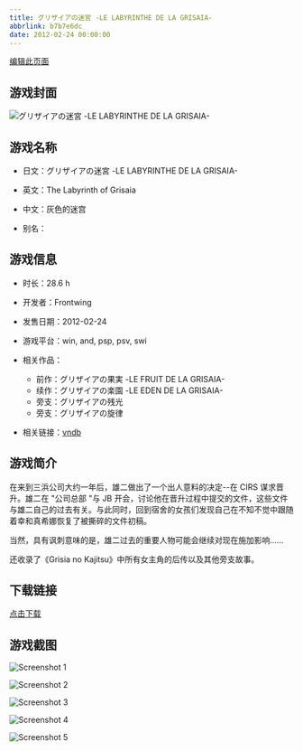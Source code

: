 ```yaml
---
title: グリザイアの迷宮 -LE LABYRINTHE DE LA GRISAIA-
abbrlink: b7b7e6dc
date: 2012-02-24 00:00:00
---
```

[编辑此页面](https://github.com/ACG-3/ADV3-source/blob/main/source/_posts/games/%E3%82%B0%E3%83%AA%E3%82%B6%E3%82%A4%E3%82%A2%E3%81%AE%E8%BF%B7%E5%AE%AE%20-LE%20LABYRINTHE%20DE%20LA%20GRISAIA-.md)

## 游戏封面

![グリザイアの迷宮 -LE LABYRINTHE DE LA GRISAIA-](https://pan.timero.xyz/d/onedrive/img_lib_001/%E3%82%B0%E3%83%AA%E3%82%B6%E3%82%A4%E3%82%A2%E3%81%AE%E8%BF%B7%E5%AE%AE%20-LE%20LABYRINTHE%20DE%20LA%20GRISAIA-_cover.avif)


## 游戏名称

- 日文：グリザイアの迷宮 -LE LABYRINTHE DE LA GRISAIA-
- 英文：The Labyrinth of Grisaia
- 中文：灰色的迷宫

- 别名：


## 游戏信息

- 时长：28.6 h
- 开发者：Frontwing
- 发售日期：2012-02-24
- 游戏平台：win, and, psp, psv, swi
- 相关作品：
   - 前作：グリザイアの果実 -LE FRUIT DE LA GRISAIA-
   - 续作：グリザイアの楽園 -LE EDEN DE LA GRISAIA-
   - 旁支：グリザイアの残光
   - 旁支：グリザイアの旋律

- 相关链接：[vndb](https://vndb.org/v7723)


## 游戏简介

在来到三浜公司大约一年后，雄二做出了一个出人意料的决定--在 CIRS 谋求晋升。雄二在 "公司总部 "与 JB 开会，讨论他在晋升过程中提交的文件，这些文件与雄二自己的过去有关。与此同时，回到宿舍的女孩们发现自己在不知不觉中跟随着幸和真希娜恢复了被撕碎的文件初稿。

当然，具有讽刺意味的是，雄二过去的重要人物可能会继续对现在施加影响......


还收录了《Grisia no Kajitsu》中所有女主角的后传以及其他旁支故事。


## 下载链接

[点击下载](https://pan.timero.xyz/onedrive/adv_lib_001/%E3%82%B0%E3%83%AA%E3%82%B6%E3%82%A4%E3%82%A2%E3%81%AE%E8%BF%B7%E5%AE%AE%20-LE%20LABYRINTHE%20DE%20LA%20GRISAIA-)


## 游戏截图


![Screenshot 1](https://pan.timero.xyz/d/onedrive/img_lib_001/%E3%82%B0%E3%83%AA%E3%82%B6%E3%82%A4%E3%82%A2%E3%81%AE%E8%BF%B7%E5%AE%AE%20-LE%20LABYRINTHE%20DE%20LA%20GRISAIA-_Screenshot_1.avif)

![Screenshot 2](https://pan.timero.xyz/d/onedrive/img_lib_001/%E3%82%B0%E3%83%AA%E3%82%B6%E3%82%A4%E3%82%A2%E3%81%AE%E8%BF%B7%E5%AE%AE%20-LE%20LABYRINTHE%20DE%20LA%20GRISAIA-_Screenshot_2.avif)

![Screenshot 3](https://pan.timero.xyz/d/onedrive/img_lib_001/%E3%82%B0%E3%83%AA%E3%82%B6%E3%82%A4%E3%82%A2%E3%81%AE%E8%BF%B7%E5%AE%AE%20-LE%20LABYRINTHE%20DE%20LA%20GRISAIA-_Screenshot_3.avif)

![Screenshot 4](https://pan.timero.xyz/d/onedrive/img_lib_001/%E3%82%B0%E3%83%AA%E3%82%B6%E3%82%A4%E3%82%A2%E3%81%AE%E8%BF%B7%E5%AE%AE%20-LE%20LABYRINTHE%20DE%20LA%20GRISAIA-_Screenshot_4.avif)

![Screenshot 5](https://pan.timero.xyz/d/onedrive/img_lib_001/%E3%82%B0%E3%83%AA%E3%82%B6%E3%82%A4%E3%82%A2%E3%81%AE%E8%BF%B7%E5%AE%AE%20-LE%20LABYRINTHE%20DE%20LA%20GRISAIA-_Screenshot_5.avif)

